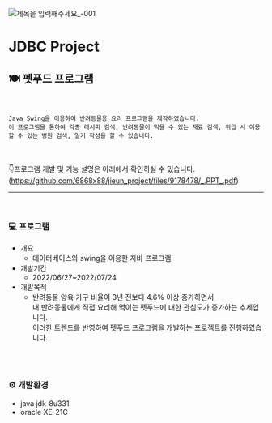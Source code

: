 ![제목을 입력해주세요_-001](https://user-images.githubusercontent.com/107034832/180709548-b4cf3486-6861-4c5d-a170-6275dd7e4381.png)

# JDBC Project
## 🍽️ 펫푸드 프로그램

<br>

```
Java Swing을 이용하여 반려동물용 요리 프로그램을 제작하였습니다.
이 프로그램을 통하여 각종 레시피 검색, 반려동물이 먹을 수 있는 재료 검색, 위급 시 이용할 수 있는 병원 검색, 일기 작성을 할 수 있습니다.
```
<br><br>
👇프로그램 개발 및 기능 설명은 아래에서 확인하실 수 있습니다.<br>
(https://github.com/6868x88/jieun_project/files/9178478/_.PPT_.pdf)

***
<br>

### 💻 프로그램
- 개요 
	- 데이터베이스와 swing을 이용한 자바 프로그램 
- 개발기간 
	- 2022/06/27~2022/07/24
- 개발목적
	- 반려동물 양육 가구 비율이 3년 전보다 4.6% 이상 증가하면서 
<br>내 반려동물에게 직접 요리해 먹이는 펫푸드에 대한 관심도가 증가하는 추세입니다.
<br>이러한 트렌드를 반영하여 펫푸드 프로그램을 개발하는 프로젝트를 진행하였습니다.


<br><br>
### ⚙️ 개발환경
- java jdk-8u331
- oracle XE-21C
